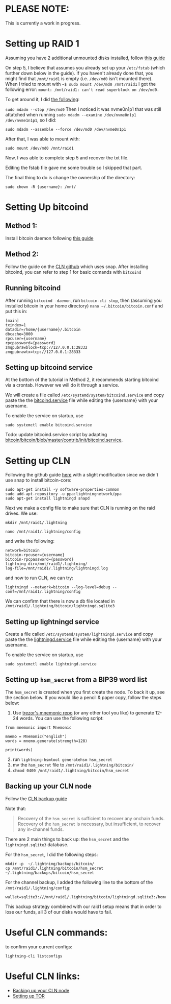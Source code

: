 # PLEASE NOTE:
This is currently a work in progress.

# Setting up RAID 1

Assuming you have 2 additional unmounted disks installed, follow [this guide](https://www.linuxbabe.com/linux-server/linux-software-raid-1-setup)

On step 5, I believe that assumes you already set up your `/etc/fstab` (which further down below in the guide). If you haven't already done that, you might find that `/mnt/raid1` is empty (i.e. `/dev/md0` isn't mounted there). When I tried to mount with `~$ sudo mount /dev/md0 /mnt/raid1` I got the following error:
`mount: /mnt/raid1: can't read superblock on /dev/md0.`

To get around it, I did [the following](https://superuser.com/questions/993259/why-is-my-raid-1-disk-inactive):

`sudo mdadm --stop /dev/md0`
Then I noticed it was nvme0n1p1 that was still attatched when running `sudo mdadm --examine /dev/nvme0n1p1 /dev/nvme1n1p1`, so I did:

`sudo mdadm --assemble --force /dev/md0 /dev/nvme0n1p1`

After that, I was able to mount with:

`sudo mount /dev/md0 /mnt/raid1`

Now, I was able to complete step 5 and recover the txt file.

Editing the fstab file gave me some trouble so I skipped that part.

The final thing to do is change the ownership of the directory:

`sudo chown -R {username}: /mnt/`


# Setting Up bitcoind

## Method 1:
Install bitcoin daemon following [this guide](https://bitcoin.org/en/full-node#linux-instructions)

## Method 2:
Follow the guide on the [CLN github](https://github.com/ElementsProject/lightning#installation) which uses snap. After installing bitcoind, you can refer to step 1 for basic comands with `bitcoind`

## Running bitcoind
After running `bitcoind -daemon`, run `bitcoin-cli stop`, then (assuming you installed bitcoin in your home directory) `nano ~/.bitcoin/bitcoin.conf` and put this in:
```
[main]
txindex=1
datadir=/home/{username}/.bitcoin
dbcache=3000
rpcuser={username}
rpcpassword={password}
zmqpubrawblock=tcp://127.0.0.1:28332
zmqpubrawtx=tcp://127.0.0.1:28333
```

## Setting up bitcoind service
At the bottom of the tutorial in Method 2, it recommends starting bitcoind via a crontab. However we will do it through a service.

We will create a file called `/etc/systemd/system/bitcoind.service` and copy paste the the [bitcoind.service](/bitcoind.service) file while editing the {username} with your username.

To enable the service on startup, use

`sudo systemctl enable bitcoind.service `

Todo: update bitcoind.service script by adapting [bitcoin/bitcoin/blob/master/contrib/init/bitcoind.service](https://github.com/bitcoin/bitcoin/blob/master/contrib/init/bitcoind.service).

# Setting up CLN
Following the github guide [here](https://github.com/ElementsProject/lightning#installation) with a slight modification since we didn't use snap to install bitcoin-core:
```
sudo apt-get install -y software-properties-common
sudo add-apt-repository -u ppa:lightningnetwork/ppa
sudo apt-get install lightningd snapd
```

Next we make a config file to make sure that CLN is running on the raid drives. We use:

`mkdir /mnt/raid1/.lightning`

`nano /mnt/raid1/.lightning/config` 

and write the following:
```
network=bitcoin
bitcoin-rpcuser={username}
bitcoin-rpcpassword={password}
lightning-dir=/mnt/raid1/.lightning/
log-file=/mnt/raid1/.lightning/lightningd.log
```
and now to run CLN, we can try:

`lightningd --network=bitcoin --log-level=debug --conf=/mnt/raid1/.lightning/config`

We can confirm that there is now a db file located in `/mnt/raid1/.lightning/bitcoin/lightningd.sqlite3`

## Setting up lightningd service
Create a file called `/etc/systemd/system/lightningd.service` and copy paste the the [lightningd.service](/lightningd.service) file while editing the {username} with your username.

To enable the service on startup, use

`sudo systemctl enable lightningd.service`

## Setting up `hsm_secret` from a BIP39 word list

The `hsm_secret` is created when you first create the node. To back it up, see the section below. If you would like a pencil & paper copy, follow the steps below:

1. Use [trezor's mnemonic repo](https://github.com/trezor/python-mnemonic) (or any other tool you like) to generate 12-24 words. You can use the following script:
```
from mnemonic import Mnemonic

mnemo = Mnemonic("english")
words = mnemo.generate(strength=128)

print(words)
```
2. run `lightning-hsmtool generatehsm hsm_secret`
3. mv the `hsm_secret` file to  `/mnt/raid1/.lightning/bitcoin/`
4. `chmod 0400 /mnt/raid1/.lightning/bitcoin/hsm_secret`


## Backing up your CLN node

Follow the [CLN backup guide](https://github.com/ElementsProject/lightning/blob/master/doc/BACKUP.md)

Note that: 
> Recovery of the `hsm_secret` is sufficient to recover any onchain funds. Recovery of the `hsm_secret` is necessary, but insufficient, to recover any in-channel funds. 

There are 2 main things to back up: the `hsm_secret` and the `lightningd.sqlite3` database.

For the `hsm_secret`, I did the following steps:

```
mkdir -p  ~/.lightning/backups/bitcoin/
cp /mnt/raid1/.lightning/bitcoin/hsm_secret ~/.lightning/backups/bitcoin/hsm_secret
```

For the channel backup, I added the following line to the bottom of the `/mnt/raid1/.lightning/config`:

```
wallet=sqlite3:///mnt/raid1/.lightning/bitcoin/lightningd.sqlite3:/home/{username}/.lightning/backups/bitcoin/lightningd.sqlite3
```

This backup strategy combined with our raid1 setup means that in order to lose our funds, all 3 of our disks would have to fail.

# Useful CLN commands:

to confirm your current configs:

`lightning-cli listconfigs` 

# Useful CLN links:
* [Backing up your CLN node](https://github.com/ElementsProject/lightning/blob/master/doc/BACKUP.md)
* [Setting up TOR](https://github.com/ElementsProject/lightning/blob/master/doc/TOR.md)
